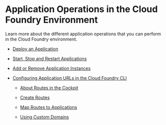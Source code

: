 <!-- loio0f1286a7a04e42268027b2f0dcfa5132 -->

# Application Operations in the Cloud Foundry Environment

Learn more about the different application operations that you can perform in the Cloud Foundry environment.

-   [Deploy an Application](deploy-an-application-09fdb9b.md)

-   [Start, Stop and Restart Applications](start-stop-and-restart-applications-c0d7b6b.md)

-   [Add or Remove Application Instances](add-or-remove-application-instances-75836f1.md)

-   [Configuring Application URLs in the Cloud Foundry CLI](configuring-application-urls-in-the-cloud-foundry-cli-e623e37.md)

    -   [About Routes in the Cockpit](about-routes-in-the-cockpit-4af288c.md)

    -   [Create Routes](create-routes-9fddeea.md)

    -   [Map Routes to Applications](map-routes-to-applications-b25cf8a.md)

    -   [Using Custom Domains](using-custom-domains-2291aea.md)



